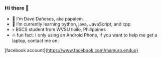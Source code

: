 ### Hi there 👋

- 🤗 I'm Dave Dañosos, aka papalem
- 🌱 I’m currently learning python, java, JavaScript, and cpp
- 💀 BSCS student from WVSU Iloilo, Philippines
- 🔥 fun fact: I only using an Android Phone, if you want to help me get a laptop, contact me on:

[facebook account]{https://www.facebook.com/mamuro.enduo}
